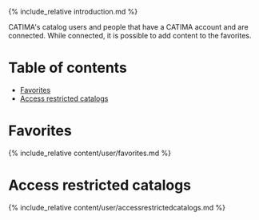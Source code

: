 {% include_relative introduction.md %}

CATIMA's catalog users and people that have a CATIMA account and are connected. While connected, it is possible to add content to the favorites. 

# Table of contents

- [Favorites](#favorites)
- [Access restricted catalogs](#access-restricted-catalogs)

<a id="favorites"></a>
# Favorites

{% include_relative content/user/favorites.md %}

<a id="access-restricted-catalogs"></a>
# Access restricted catalogs

{% include_relative content/user/accessrestrictedcatalogs.md %}
